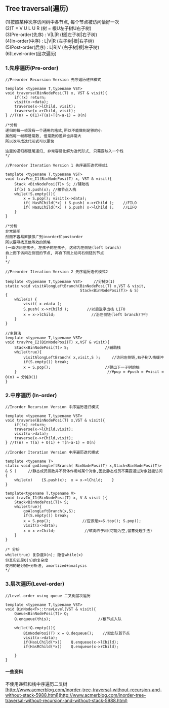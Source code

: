 ## Tree traversal\(遍历\)

\(1\)按照某种次序访问树中各节点, 每个节点被访问恰好一次  
\(2\)T = V U L U R \(树 = 根U左子树U右子树\)  
\(3\)Pre-order\(先序\)      :  V\|L\|R \(根\|左子树\|右子树\)  
\(4\)In-order\(中序\)         :  L\|V\|R \(左子树\|根\|右子树\)  
\(5\)Post-order\(后序\)    :  L\|R\|V \(右子树\|根\|左子树\)  
\(6\)Level-order\(层次遍历\)

### 1.先序遍历\(Pre-order\)

```
//Preorder Recursion Version 先序遍历递归模式

template <typename T,typename VST>
void traverse(BinNodePosi(T) x, VST & visit){
    if(!x) return;
    visit(x->data);
    traverse(x->lChild, visit);
    traverse(x->rChild, visit);
} //T(n) = O(1)+T(a)+T(n-a-1) = O(n)

/*分析
递归的每一帧没有一个通用的格式,所以不能做到足够的小
虽然每一帧都是常数, 但常数的差异也非常大
所以改写成迭代形式可以更快

这里的递归都是尾递归, 非常容易化解为迭代形式, 只需要映入一个栈
*/
```

```
//Preorder Iteration Version 1 先序遍历迭代模式1

template <typename T,typename VST>
void travPre_I1(BinNodePosi(T) x, VST & visit){
    Stack <BinNodePosi(T)> S; //辅助栈
    if(x) S.push(x); //根节点入栈
    while(!S.empty()){
        x = S.pop(); visit(x->data);
        if( HasRChild(*x) ) S.push( x->rChild );    //FILO
        if( HasLChild(*x) ) S.push( x->lChild );    //LIFO
    }
}

/*分析
非常简明
然而不容易直接推广到inorder和postorder
所以要寻找其他等效的策略
(一直访问左孩子, 左孩子的左孩子, 这称为左侧链(left branch)
自上而下访问左侧链的节点, 再自下而上访问右侧链的节点
)
*/
```

```
//Preorder Iteration Version 2 先序遍历迭代模式2

template <typename T,typename VST>     //分摊O(1)
static void visitAlongLeftBranch(BinNodePosi(T) x,VST & visit,
                                 Stack<BinNodePosi(T)> & S)
{
    while(x) {
        visit( x->data );
        S.push( x->rChild );        //以后逆序出栈 LIFO
        x = x->lChild;                //沿左侧链(left branch)下行
    }
}

//主算法
template <typename T,typename VST>
void travPre_I2(BinNodePosi(T) x,VST & visit){
    Stack<BinNodePosi(T)> S;                //辅助栈
    while(true){
        visitAlongLeftBranch( x,visit,S );     //访问左侧链,右子树入栈缓冲
        if(S.empty()) break;
        x = S.pop();                        //弹出下一子树的根
    }                                        //#pop = #push = #visit = O(n) = 分摊O(1)
}
```

### 2.中序遍历 \(In-order\)

```
//Inorder Recursion Version 中序遍历递归模式

template <typename T,typename VST>
void traverse(BinNodePosi(T) x,VST & visit){
    if(!x) return;
    traverse(x->lChild,visit);
    visit(x->data);
    traverse(x->rChild,visit);
} //T(n) = T(a) + O(1) + T(n-a-1) = O(n)
```

```
//Inorder Iteration Version 中序遍历迭代模式

template <typename T>
static void goAlongLeftBranch( BinNodePosi(T) x,Stack<BinNodePosi(T)> & S )     //静态成员函数并不具体作用域某个对象,因此静态成员不需要通过对象就能访问
{
    while(x)    {S.push(x);  x = x->lChild;    }
}

template<typename T,typename V>
void travIn_I1(BinNodePosi(T) x, V & visit ){
    Stack<BinNodePosi(T)> S;
    while(true){
        goAlongLeftBranch(x,S);
        if(S.empty()) break;
        x = S.pop();              //应该是x=S.top(); S.pop();
        visit(x->data);
        x = x->rChild;             //转向右子树(可能为空,留意处理手法)
    }
}

/* 分析
while(true) 复杂度O(n); 隐含while(x)
但其实还是O(n)的复杂度
使用的是分摊+分析法, amortized+analysis
*/
```

### 3.层次遍历\(Level-order\)

```
//Level-order using queue 二叉树层次遍历

template <typename T,typename VST>
void BinNode<T>::travLevel(VST & visit){
    Queue<BinNodePosi(T)> Q;
    Q.enqueue(this);                     //根节点入队

    while(!Q.empty()){
        BinNodePosi(T) x = Q.dequeue();    //取出队首节点
        visit(x->data);
        if(HasLChild(*x))    Q.enqueue(x->lChild);
        if(HasRChild(*x))    Q.enqueue(x->rChild);

    }
}
```

#### 一些资料

不使用递归和栈中序遍历二叉树  
[http://www.acmerblog.com/inorder-tree-traversal-without-recursion-and-without-stack-5988.html](http://www.acmerblog.com/inorder-tree-traversal-without-recursion-and-without-stack-5988.html)

